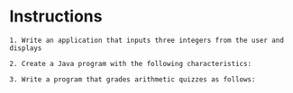 # Instructions

    1. Write an application that inputs three integers from the user and displays

    2. Create a Java program with the following characteristics:

    3. Write a program that grades arithmetic quizzes as follows:
